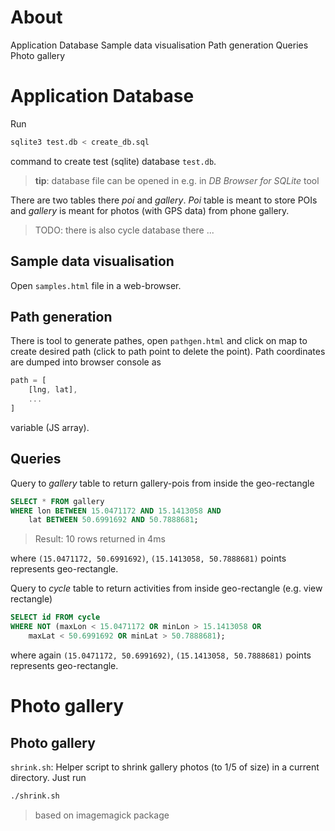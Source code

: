 # About

Application Database
	Sample data visualisation
	Path generation
	Queries
Photo gallery


# Application Database

Run

```bash
sqlite3 test.db < create_db.sql
```

command to create test (sqlite) database `test.db`.

> **tip**: database file can be opened in e.g. in *DB Browser for SQLite* tool

There are two tables there *poi* and *gallery*. *Poi* table is meant to store POIs and *gallery* is meant for photos (with GPS data) from phone gallery.

> TODO: there is also cycle database there ...

## Sample data visualisation

Open `samples.html` file in a web-browser.

## Path generation

There is tool to generate pathes, open `pathgen.html` and click on map to create desired path (click to path point to delete the point). Path coordinates are dumped into browser console as

```js
path = [
	[lng, lat], 
	...
]
```

variable (JS array).


## Queries

Query to *gallery* table to return gallery-pois from inside the geo-rectangle

```sql
SELECT * FROM gallery
WHERE lon BETWEEN 15.0471172 AND 15.1413058 AND
	lat BETWEEN 50.6991692 AND 50.7888681;
```

> Result: 10 rows returned in 4ms

where `(15.0471172, 50.6991692)`, `(15.1413058, 50.7888681)` points represents geo-rectangle.


Query to *cycle* table to return activities from inside geo-rectangle (e.g. view rectangle)

```sql
SELECT id FROM cycle
WHERE NOT (maxLon < 15.0471172 OR minLon > 15.1413058 OR 
	maxLat < 50.6991692 OR minLat > 50.7888681);
```

where again `(15.0471172, 50.6991692)`, `(15.1413058, 50.7888681)` points represents geo-rectangle.

# Photo gallery

## Photo gallery

`shrink.sh`: Helper script to shrink gallery photos (to 1/5 of size) in a current directory. Just run

```bash
./shrink.sh
```

> based on imagemagick package

